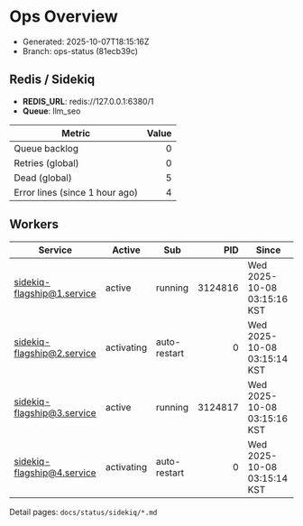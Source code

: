 # Ops Overview

- Generated: 2025-10-07T18:15:16Z
- Branch: ops-status (81ecb39c)

## Redis / Sidekiq
- **REDIS_URL**: redis://127.0.0.1:6380/1
- **Queue**: llm_seo

| Metric | Value |
|---|---:|
| Queue backlog | 0 |
| Retries (global) | 0 |
| Dead (global) | 5 |
| Error lines (since 1 hour ago) | 4 |

## Workers
| Service | Active | Sub | PID | Since |
|---|---|---|---:|---|
| sidekiq-flagship@1.service | active | running | 3124816 | Wed 2025-10-08 03:15:16 KST |
| sidekiq-flagship@2.service | activating | auto-restart | 0 | Wed 2025-10-08 03:15:14 KST |
| sidekiq-flagship@3.service | active | running | 3124817 | Wed 2025-10-08 03:15:16 KST |
| sidekiq-flagship@4.service | activating | auto-restart | 0 | Wed 2025-10-08 03:15:14 KST |

Detail pages: `docs/status/sidekiq/*.md`
